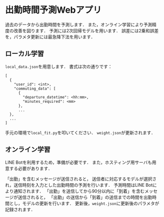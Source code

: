 # 出勤時間予測Webアプリ
過去のデータから出勤時間を予測します．
また，オンライン学習により予測精度の改善を図ります．
予測には2次回帰モデルを用います．
誤差には2乗和誤差を，パラメタ更新には最急降下法を用います．


## ローカル学習
`local_data.json`を用意します．
書式は次の通りです：
```
[
  {
    "user_id": <int>,
    "commuting_data": [
      {
        "departure_datetime": <hh:mm>,
        "minutes_required": <mm>
      },
      ...
  },
  ...
]
```
手元の環境で`local_fit.py`を叩いてください．
`weight.json`が更新されます．


## オンライン学習
LINE Botを利用するため，準備が必要です．
また，ホスティング用サーバも用意する必要があります．

「出勤」を含むメッセージが送信されると，
送信者に対応するモデルが選択され，送信時刻を入力とした出勤時間の予測を行います．
予測時間はLINE Botにより通知されます．
「出勤」を送信してから90分以内に「到着」を含むメッセージが送信されると，
「出勤」の送信から「到着」の送信までの時間を出勤時間とし，モデルの更新を行います．
更新後，`weight.json`に更新後のパラメタが記録されます．



